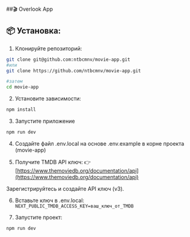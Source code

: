 ##🎬 Overlook App

## 📦 Установка:

1. Клонируйте репозиторий:

```bash
git clone git@github.com:ntbcmnv/movie-app.git
#или
git clone https://github.com/ntbcmnv/movie-app.git

#затем
cd movie-app
```

2. Установите зависимости:

```bash
npm install
```

3. Запустите приложение
```bash
npm run dev
```

4. Создайте файл .env.local на основе .env.example в корне проекта (movie-app)

5. Получите TMDB API ключ:
👉 [https://www.themoviedb.org/documentation/api](https://www.themoviedb.org/documentation/api)

Зарегистрируйтесь и создайте API ключ (v3).

6. Вставьте ключ в .env.local:
  `NEXT_PUBLIC_TMDB_ACCESS_KEY=ваш_ключ_от_TMDB`

7. Запустите проект:

```bash
npm run dev
```
